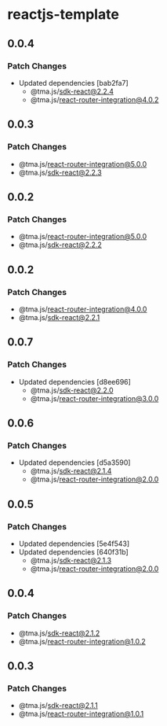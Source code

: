 # reactjs-template

## 0.0.4

### Patch Changes

- Updated dependencies [bab2fa7]
  - @tma.js/sdk-react@2.2.4
  - @tma.js/react-router-integration@4.0.2

## 0.0.3

### Patch Changes

- @tma.js/react-router-integration@5.0.0
- @tma.js/sdk-react@2.2.3

## 0.0.2

### Patch Changes

- @tma.js/react-router-integration@5.0.0
- @tma.js/sdk-react@2.2.2

## 0.0.2

### Patch Changes

- @tma.js/react-router-integration@4.0.0
- @tma.js/sdk-react@2.2.1

## 0.0.7

### Patch Changes

- Updated dependencies [d8ee696]
  - @tma.js/sdk-react@2.2.0
  - @tma.js/react-router-integration@3.0.0

## 0.0.6

### Patch Changes

- Updated dependencies [d5a3590]
  - @tma.js/sdk-react@2.1.4
  - @tma.js/react-router-integration@2.0.0

## 0.0.5

### Patch Changes

- Updated dependencies [5e4f543]
- Updated dependencies [640f31b]
  - @tma.js/sdk-react@2.1.3
  - @tma.js/react-router-integration@2.0.0

## 0.0.4

### Patch Changes

- @tma.js/sdk-react@2.1.2
- @tma.js/react-router-integration@1.0.2

## 0.0.3

### Patch Changes

- @tma.js/sdk-react@2.1.1
- @tma.js/react-router-integration@1.0.1
